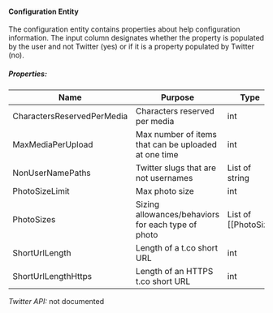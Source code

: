 #### Configuration Entity

The configuration entity contains properties about help configuration information. The input column designates whether the property is populated by the user and not Twitter (yes) or if it is a property populated by Twitter (no).

##### Properties:

| Name | Purpose | Type | Input |
|------|---------|------|-------|
| CharactersReservedPerMedia | Characters reserved per media | int | no |
| MaxMediaPerUpload | Max number of items that can be uploaded at one time | int | no |
| NonUserNamePaths | Twitter slugs that are not usernames | List of string | no |
| PhotoSizeLimit | Max photo size | int | no |
| PhotoSizes | Sizing allowances/behaviors for each type of photo | List of [[PhotoSize|PhotoSize Entity]] | no |
| ShortUrlLength | Length of a t.co short URL | int | no |
| ShortUrlLengthHttps | Length of an HTTPS t.co short URL | int | no |

*Twitter API:* not documented